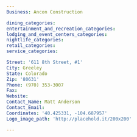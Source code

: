 ```yaml
---
Business: Ancon Construction

dining_categories:
entertainment_and_recreation_categories:
lodging_and_event_centers_categories:
nightlife_categories:
retail_categories:
service_categories:

Street: '611 8th Street, #1'
City: Greeley
State: Colorado
Zip: '80631'
Phone: (970) 353-3007
Fax:
Website:
Contact_Name: Matt Anderson
Contact_Email:
Coordinates: '40.425331, -104.687957'
Logo_image_path: 'http://placehold.it/200x200'

---
```



